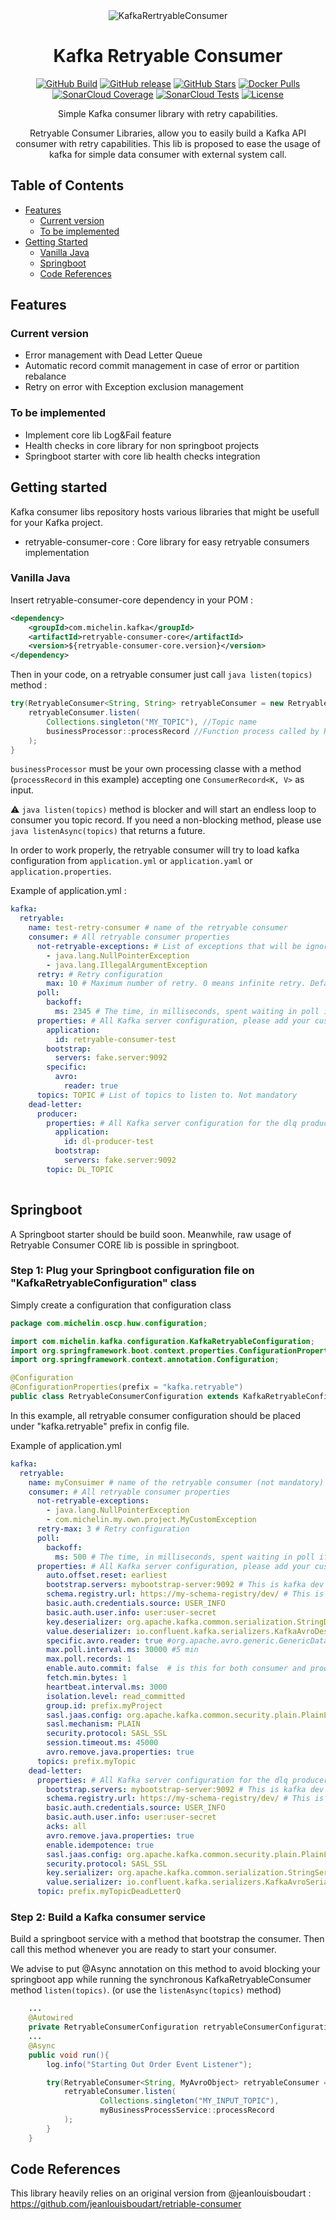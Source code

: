 <div align="center">

<img src=".readme/logo.png" alt="KafkaRertryableConsumer"/>

# Kafka Retryable Consumer

[![GitHub Build](https://img.shields.io/github/actions/workflow/status/michelin/kafka-retryable-consumer/build.yml?branch=main&logo=github&style=for-the-badge)](https://img.shields.io/github/actions/workflow/status/michelin/kafka-retryable-consumer/build.yml)
[![GitHub release](https://img.shields.io/github/v/release/michelin/kafka-retryable-consumer?logo=github&style=for-the-badge)](https://github.com/michelin/kafka-retryable-consumer/releases)
[![GitHub Stars](https://img.shields.io/github/stars/michelin/kafka-retryable-consumer?logo=github&style=for-the-badge)](https://github.com/michelin/kafka-retryable-consumer)
[![Docker Pulls](https://img.shields.io/docker/pulls/michelin/kafka-retryable-consumer?label=Pulls&logo=docker&style=for-the-badge)](https://hub.docker.com/r/michelin/kafka-retryable-consumer/tags)
[![SonarCloud Coverage](https://img.shields.io/sonar/coverage/michelin_kafka-retryable-consumer?logo=sonarcloud&server=https%3A%2F%2Fsonarcloud.io&style=for-the-badge)](https://sonarcloud.io/component_measures?id=michelin_kafka-retryable-consumer&metric=coverage&view=list)
[![SonarCloud Tests](https://img.shields.io/sonar/tests/michelin_kafka-retryable-consumer/main?server=https%3A%2F%2Fsonarcloud.io&style=for-the-badge&logo=sonarcloud)](https://sonarcloud.io/component_measures?metric=tests&view=list&id=michelin_kafka-retryable-consumer)
[![License](https://img.shields.io/badge/License-Apache%202.0-blue.svg?logo=apache&style=for-the-badge)](https://opensource.org/licenses/Apache-2.0)

Simple Kafka consumer library with retry capabilities.

Retryable Consumer Libraries, allow you to easily build a Kafka API consumer with retry capabilities.
This lib is proposed to ease the usage of kafka for simple data consumer with external system call.

</div>

## Table of Contents
* [Features](#features)
    * [Current version](#current-version)
    * [To be implemented](#to-be-implemented)
* [Getting Started](#getting-started)
  * [Vanilla Java](#vanilla-java)
  * [Springboot](#springboot)
  * [Code References](#code-references)

## Features
### Current version
- Error management with Dead Letter Queue
- Automatic record commit management in case of error or partition rebalance
- Retry on error with Exception exclusion management

### To be implemented
- Implement core lib Log&Fail feature
- Health checks in core library for non springboot projects
- Springboot starter with core lib health checks integration 


## Getting started
Kafka consumer libs repository hosts various libraries that might be usefull for your Kafka project.
- retryable-consumer-core : Core library for easy retryable consumers implementation

### Vanilla Java

Insert retryable-consumer-core dependency in your POM :
```xml
<dependency>
    <groupId>com.michelin.kafka</groupId>
    <artifactId>retryable-consumer-core</artifactId>
    <version>${retryable-consumer-core.version}</version>
</dependency>
```

Then in your code, on a retryable consumer just call ```java listen(topics)``` method :
```java
try(RetryableConsumer<String, String> retryableConsumer = new RetryableConsumer<>()) {
    retryableConsumer.listen(
        Collections.singleton("MY_TOPIC"), //Topic name
        businessProcessor::processRecord //Function process called by RetryableConsumer for each record
    );
}
```
`businessProcessor` must be your own processing classe with a method (`processRecord` in this example) accepting one
`ConsumerRecord<K, V>` as input.

:warning: ```java listen(topics)``` method is blocker and will start an endless loop to consumer you topic record.
If you need a non-blocking method, please use ```java listenAsync(topics)``` that returns a future.

In order to work properly, the retryable consumer will try to load kafka configuration from `application.yml`
or `application.yaml` or `application.properties`.

Example of application.yml :

```yaml
kafka:
  retryable:
    name: test-retry-consumer # name of the retryable consumer
    consumer: # All retryable consumer properties
      not-retryable-exceptions: # List of exceptions that will be ignored by the retry mechanism
        - java.lang.NullPointerException
        - java.lang.IllegalArgumentException
      retry: # Retry configuration
        max: 10 # Maximum number of retry. 0 means infinite retry. Default value = 0
      poll:
        backoff:
          ms: 2345 # The time, in milliseconds, spent waiting in poll if data is not available in the buffer.
      properties: # All Kafka server configuration, please add your custom kafka consumer config here
        application:
          id: retryable-consumer-test
        bootstrap:
          servers: fake.server:9092
        specific:
          avro:
            reader: true
      topics: TOPIC # List of topics to listen to. Not mandatory
    dead-letter:
      producer:
        properties: # All Kafka server configuration for the dlq producer, please add your custom kafka producer config here
          application:
            id: dl-producer-test
          bootstrap:
            servers: fake.server:9092
        topic: DL_TOPIC
    
```

## Springboot

A Springboot starter should be build soon. Meanwhile, raw usage of Retryable Consumer CORE lib is possible in springboot.

### Step 1: Plug your Springboot configuration file on "KafkaRetryableConfiguration" class

Simply create a configuration that configuration class
```java
package com.michelin.oscp.huw.configuration;

import com.michelin.kafka.configuration.KafkaRetryableConfiguration;
import org.springframework.boot.context.properties.ConfigurationProperties;
import org.springframework.context.annotation.Configuration;

@Configuration
@ConfigurationProperties(prefix = "kafka.retryable")
public class RetryableConsumerConfiguration extends KafkaRetryableConfiguration {}
```

In this example, all retryable consumer configuration should be placed under "kafka.retryable" prefix in config file.

Example of application.yml
```yaml 
kafka:
  retryable:
    name: myConsuimer # name of the retryable consumer (not mandatory)
    consumer: # All retryable consumer properties
      not-retryable-exceptions:
        - java.lang.NullPointerException
        - com.michelin.my.own.project.MyCustomException
      retry-max: 3 # Retry configuration
      poll:
        backoff:
          ms: 500 # The time, in milliseconds, spent waiting in poll if data is not available in the buffer.
      properties: # All Kafka server configuration, please add your custom kafka consumer config here
        auto.offset.reset: earliest
        bootstrap.servers: mybootstrap-server:9092 # This is kafka dev cluster
        schema.registry.url: https://my-schema-registry/dev/ # This is kafka dev sr
        basic.auth.credentials.source: USER_INFO
        basic.auth.user.info: user:user-secret
        key.deserializer: org.apache.kafka.common.serialization.StringDeserializer
        value.deserializer: io.confluent.kafka.serializers.KafkaAvroDeserializer
        specific.avro.reader: true #org.apache.avro.generic.GenericData$Record cannot be cast to HUWOutOrder # to solve this error. I added this config.
        max.poll.interval.ms: 30000 #5 min
        max.poll.records: 1
        enable.auto.commit: false  # is this for both consumer and producer ?
        fetch.min.bytes: 1
        heartbeat.interval.ms: 3000
        isolation.level: read_committed
        group.id: prefix.myProject
        sasl.jaas.config: org.apache.kafka.common.security.plain.PlainLoginModule required username="kafkaUser" password="kafkaSecret";
        sasl.mechanism: PLAIN
        security.protocol: SASL_SSL
        session.timeout.ms: 45000
        avro.remove.java.properties: true
      topics: prefix.myTopic
    dead-letter:
      properties: # All Kafka server configuration for the dlq producer, please add your custom kafka producer config
        bootstrap.servers: mybootstrap-server:9092 # This is kafka dev cluster
        schema.registry.url: https://my-schema-registry/dev/ # This is kafka dev sr
        basic.auth.credentials.source: USER_INFO
        basic.auth.user.info: user:user-secret
        acks: all
        avro.remove.java.properties: true
        enable.idempotence: true
        sasl.jaas.config: org.apache.kafka.common.security.plain.PlainLoginModule required username="kafkaUser" password="kafkaSecret";
        security.protocol: SASL_SSL
        key.serializer: org.apache.kafka.common.serialization.StringSerializer
        value.serializer: io.confluent.kafka.serializers.KafkaAvroSerializer
      topic: prefix.myTopicDeadLetterQ
```

### Step 2: Build a Kafka consumer service

Build a springboot service with a method that bootstrap the consumer.
Then call this method whenever you are ready to start your consumer.

We advise to put @Async annotation on this method to avoid blocking your springboot app while running
the synchronous KafkaRetryableConsumer method ```listen(topics)```. (or use the ```listenAsync(topics)``` method)

```java 
    ...
    @Autowired
    private RetryableConsumerConfiguration retryableConsumerConfiguration;
    ...
    @Async
    public void run(){
        log.info("Starting Out Order Event Listener");

        try(RetryableConsumer<String, MyAvroObject> retryableConsumer = new RetryableConsumer<>(retryableConsumerConfiguration)) {
            retryableConsumer.listen(
                    Collections.singleton("MY_INPUT_TOPIC"),
                    myBusinessProcessService::processRecord
            );
        }
    }
```
## Code References
This library heavily relies on an original version from @jeanlouisboudart : https://github.com/jeanlouisboudart/retriable-consumer



